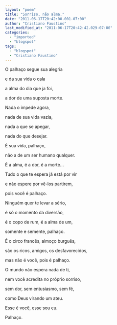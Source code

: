 ```yaml
---
layout: "poem"
title: "Sorriso, não alma."
date: "2011-06-17T20:42:00.001-07:00"
author: "Cristiano Faustino"
last_modified_at: "2011-06-17T20:42:42.029-07:00"
categories:
  - "imported"
  - "blogspot"
tags:
  - "blogspot"
  - "Cristiano Faustino"
---
```


O palhaço segue sua alegria

e da sua vida o cala

a alma do dia que ja foi,

a dor de uma suposta morte.

Nada o impede agora,

nada de sua vida vazia,

nada a que se apegar,

nada do que desejar.

É sua vida, palhaço,

não a de um ser humano qualquer.

É a alma, é a dor, é a morte...

Tudo o que te espera já está por vir

e não espere por vê-los partirem,

pois você é palhaço.

Ninguém quer te levar a sério,

é só o momento da diversão,

é o copo de rum, é a alma de um,

somente e semente, palhaço.

É o circo francês, almoço burguês,

são os ricos, amigos, os desfavorecidos,

mas não é você, pois é palhaço.

O mundo não espera nada de ti,

nem você acredita no próprio sorriso,

sem dor, sem entusiasmo, sem fé,

como Deus virando um ateu.

Esse é você, esse sou eu.

Palhaço.